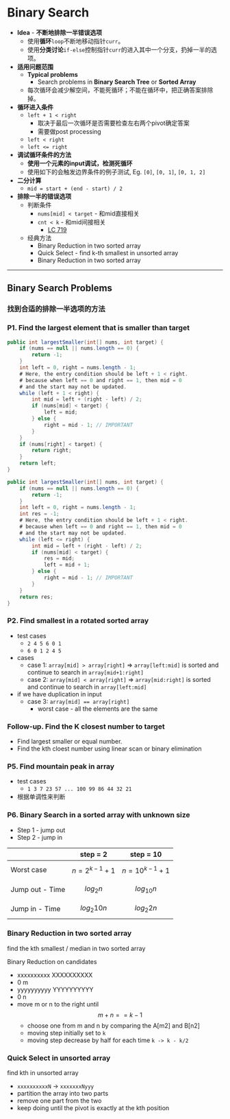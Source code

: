 <extoc></extoc>

# Binary Search

- **Idea** - **不断地排除一半错误选项**
    - 使用**循环**`loop`不断地移动指针`curr`。
    - 使用**分类讨论**`if-else`控制指针`curr`的进入其中一个分支，扔掉一半的选项。
- **适用问题范围**
    - **Typical problems** 
        - Search problems in **Binary Search Tree** or **Sorted Array**
    - 每次循环会减少解空间，不能死循环；不能在循环中，把正确答案排除掉。
- **循环进入条件**
    - `left + 1 < right`
        - 取决于最后一次循环是否需要检查左右两个pivot确定答案
        - 需要做post processing
    - `left < right`
    - `left <= right`
- **调试循环条件的方法**
    - **使用一个元素的input调试，检测死循环**
    - 使用如下的会触发边界条件的例子测试, Eg. `[0]`, `[0, 1]`, `[0, 1, 2]`
- **二分计算**
    - `mid = start + (end - start) / 2`
- **排除一半的错误选项**
    - 判断条件
        - `nums[mid] < target` - 和mid直接相关
        - `cnt < k` - 和mid间接相关
            - [LC 719](https://leetcode.com/problems/find-k-th-smallest-pair-distance/discuss/109082/Approach-the-problem-using-the-%22trial-and-error%22-algorithm)
    - 经典方法
        - Binary Reduction in two sorted array
        - Quick Select - find k-th smallest in unsorted array
        - Binary Reduction in two sorted array

-----
## Binary Search Problems

### 找到合适的排除一半选项的方法

### P1. Find the largest element that is smaller than target

```java
public int largestSmaller(int[] nums, int target) {
    if (nums == null || nums.length == 0) {
        return -1;
    }
    int left = 0, right = nums.length - 1;
    # Here, the entry condition should be left + 1 < right.
    # because when left == 0 and right == 1, then mid = 0
    # and the start may not be updated.
    while (left + 1 < right) {
        int mid = left + (right - left) / 2;
        if (nums[mid] < target) {
            left = mid;
        } else {
            right = mid - 1; // IMPORTANT
        }
    }
    if (nums[right] < target) {
        return right;
    }
    return left;
}
```

```java
public int largestSmaller(int[] nums, int target) {
    if (nums == null || nums.length == 0) {
        return -1;
    }
    int left = 0, right = nums.length - 1;
    int res = -1;
    # Here, the entry condition should be left + 1 < right.
    # because when left == 0 and right == 1, then mid = 0
    # and the start may not be updated.
    while (left <= right) {
        int mid = left + (right - left) / 2;
        if (nums[mid] < target) {
            res = mid;
            left = mid + 1;
        } else {
            right = mid - 1; // IMPORTANT
        }
    }
    return res;
}
```

### P2. Find smallest in a rotated sorted array

- test cases
    - `2 4 5 6 0 1`
    - `6 0 1 2 4 5`
- cases
    - case 1: `array[mid] > array[right]` => `array[left:mid]` is sorted and continue to search in `array[mid+1:right]`
    - case 2: `array[mid] < array[right]` => `array[mid:right]` is sorted and continue to search in `array[left:mid]`
- if we have duplication in input
    - case 3: `array[mid] == array[right]`
        - worst case - all the elements are the same

### Follow-up. Find the K closest number to target

- Find largest smaller or equal number.
- Find the kth cloest number using linear scan or binary elimination

### P5. Find mountain peak in array

- test cases
    - `1 3 7 23 57 ... 100 99 86 44 32 21`
- 根据单调性来判断

### P6. Binary Search in a sorted array with unknown size

- Step 1 - jump out
- Step 2 - jump in

| | step = 2 | step = 10 |
|----|----|----|
| Worst case | $$n=2^{k-1}+1$$ | $$n=10^{k-1}+1$$ |
| Jump out - Time | $$log_{2}n$$ | $$log_{10}n$$ |
| Jump in - Time | $$log_{2}10n$$ | $$log_{2}2n$$ |



### Binary Reduction in two sorted array

find the kth smallest / median in two sorted array

Binary Reduction on candidates

- xxxxxxxxxx   XXXXXXXXXX
- 0            m
- yyyyyyyyyy   YYYYYYYYYY
- 0            n
- move m or n to the right until $$m + n == k - 1$$
    - choose one from m and n by comparing the A[m2] and B[n2]
    - moving step initially set to `k`
    - moving step decrease by half for each time `k -> k - k/2`

### Quick Select in unsorted array

find kth in unsorted array

- `xxxxxxxxxxN` -> `xxxxxxxNyyy`
- partition the array into two parts
- remove one part from the two
- keep doing until the pivot is exactly at the kth position
